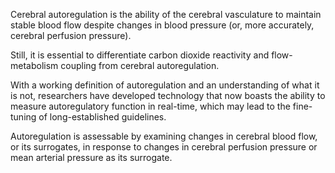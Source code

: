 Cerebral autoregulation is the ability of the cerebral vasculature to maintain stable blood flow despite changes in blood pressure (or, more accurately, cerebral perfusion pressure).

Still, it is essential to differentiate carbon dioxide reactivity and flow-metabolism coupling from cerebral autoregulation.

With a working definition of autoregulation and an understanding of what it is not, researchers have developed technology that now boasts the ability to measure autoregulatory function in real-time, which may lead to the fine-tuning of long-established guidelines.

Autoregulation is assessable by examining changes in cerebral blood flow, or its surrogates, in response to changes in cerebral perfusion pressure or mean arterial pressure as its surrogate.